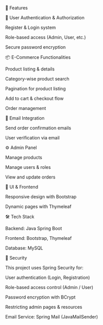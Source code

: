 🚀 Features

🔐 User Authentication & Authorization

Register & Login system

Role-based access (Admin, User, etc.)

Secure password encryption

📦 E-Commerce Functionalities

Product listing & details

Category-wise product search

Pagination for product listing

Add to cart & checkout flow

Order management

📧 Email Integration

Send order confirmation emails

User verification via email

⚙️ Admin Panel

Manage products

Manage users & roles

View and update orders

🎨 UI & Frontend

Responsive design with Bootstrap

Dynamic pages with Thymeleaf

🛠️ Tech Stack

Backend: Java Spring Boot

Frontend: Bootstrap, Thymeleaf

Database: MySQL

🔐 Security

This project uses Spring Security for:

User authentication (Login, Registration)

Role-based access control (Admin / User)

Password encryption with BCrypt

Restricting admin pages & resources


Email Service: Spring Mail (JavaMailSender)
